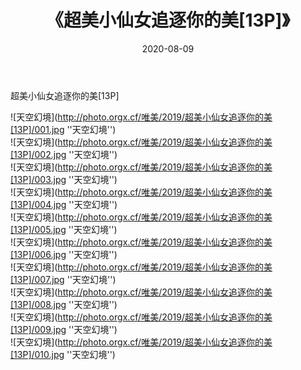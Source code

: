 ﻿---
layout: post
title: 《超美小仙女追逐你的美[13P]》
date: 2020-08-09
img: http://photo.orgx.cf/唯美/2019/超美小仙女追逐你的美[13P]/000.jpg
tags: [美女,清纯,唯美]
---

超美小仙女追逐你的美[13P]



![天空幻境](http://photo.orgx.cf/唯美/2019/超美小仙女追逐你的美[13P]/001.jpg ''天空幻境'')<br>
![天空幻境](http://photo.orgx.cf/唯美/2019/超美小仙女追逐你的美[13P]/002.jpg ''天空幻境'')<br>
![天空幻境](http://photo.orgx.cf/唯美/2019/超美小仙女追逐你的美[13P]/003.jpg ''天空幻境'')<br>
![天空幻境](http://photo.orgx.cf/唯美/2019/超美小仙女追逐你的美[13P]/004.jpg ''天空幻境'')<br>
![天空幻境](http://photo.orgx.cf/唯美/2019/超美小仙女追逐你的美[13P]/005.jpg ''天空幻境'')<br>
![天空幻境](http://photo.orgx.cf/唯美/2019/超美小仙女追逐你的美[13P]/006.jpg ''天空幻境'')<br>
![天空幻境](http://photo.orgx.cf/唯美/2019/超美小仙女追逐你的美[13P]/007.jpg ''天空幻境'')<br>
![天空幻境](http://photo.orgx.cf/唯美/2019/超美小仙女追逐你的美[13P]/008.jpg ''天空幻境'')<br>
![天空幻境](http://photo.orgx.cf/唯美/2019/超美小仙女追逐你的美[13P]/009.jpg ''天空幻境'')<br>
![天空幻境](http://photo.orgx.cf/唯美/2019/超美小仙女追逐你的美[13P]/010.jpg ''天空幻境'')<br>